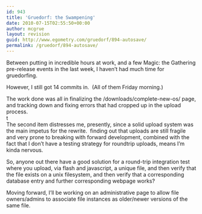 ```yaml
---
id: 943
title: 'Gruedorf: the Swampening'
date: 2010-07-15T02:55:50+00:00
author: mcgrue
layout: revision
guid: http://www.egometry.com/gruedorf/894-autosave/
permalink: /gruedorf/894-autosave/
---
```

Between putting in incredible hours at work, and a few Magic: the Gathering pre-release events in the last week, I haven&#8217;t had much time for gruedorfing.

However, I still got 14 commits in.  (All of them Friday morning.)

The work done was all in finalizing the /downloads/complete-new-os/ page, and tracking down and fixing errors that had cropped up in the upload process.  
t  
The second item distresses me, presently, since a solid upload system was the main impetus for the rewrite.  finding out that uploads are still fragile and very prone to breaking with forward development, combined with the fact that I don&#8217;t have a testing strategy for roundtrip uploads, means I&#8217;m kinda nervous.

So, anyone out there have a good solution for a round-trip integration test where you upload, via flash and javascript, a unique file, and then verify that the file exists on a unix filesystem, and then verify that a corresponding database entry and further corresponding webpage works?

Moving forward, I&#8217;ll be working on an administrative page to allow file owners/admins to associate file instances as older/newer versions of the same file.